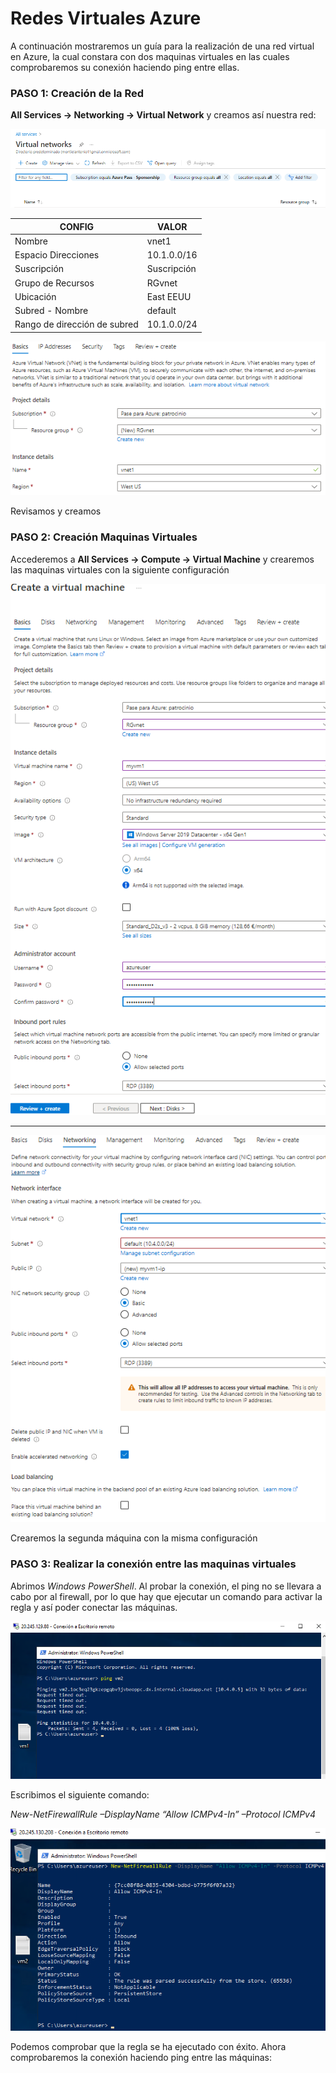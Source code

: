 # Redes Virtuales Azure


A continuación mostraremos un guía para la realización de una red virtual en Azure, la cual constara con dos maquinas virtuales en las cuales comprobaremos su conexión haciendo ping entre ellas.

### PASO 1: Creación de la Red

**All Services -> Networking -> Virtual Network** y creamos así nuestra red:

![](img/img1.png)



| CONFIG                       | VALOR       |
| ---------------------------- | ----------- |
| Nombre                       | vnet1       |
| Espacio Direcciones          | 10.1.0.0/16 |
| Suscripción                  | Suscripción |
| Grupo de Recursos            | RGvnet      |
| Ubicación                    | East EEUU   |
| Subred - Nombre              | default     |
| Rango de dirección de subred | 10.1.0.0/24 |



![](img/img2.png)



Revisamos y creamos 

### PASO 2: Creación Maquinas Virtuales

Accederemos a **All Services -> Compute -> Virtual Machine** y crearemos las maquinas virtuales con la siguiente configuración

![](img/img3.png)

****

![](img\img4.png)

Crearemos la segunda máquina con la misma configuración

### PASO 3: Realizar la conexión entre las maquinas virtuales



Abrimos *Windows PowerShell*. Al probar la conexión, el ping no se llevara a cabo por al firewall, por lo que hay que ejecutar un comando para activar la regla y así poder conectar las máquinas.

![](img\img5.png)



Escribimos el siguiente comando:

*New-NetFirewallRule –DisplayName “Allow ICMPv4-In” –Protocol ICMPv4*

![](img\img6.png)

Podemos comprobar que la regla se ha ejecutado con éxito. Ahora comprobaremos la conexión haciendo ping entre las máquinas:


